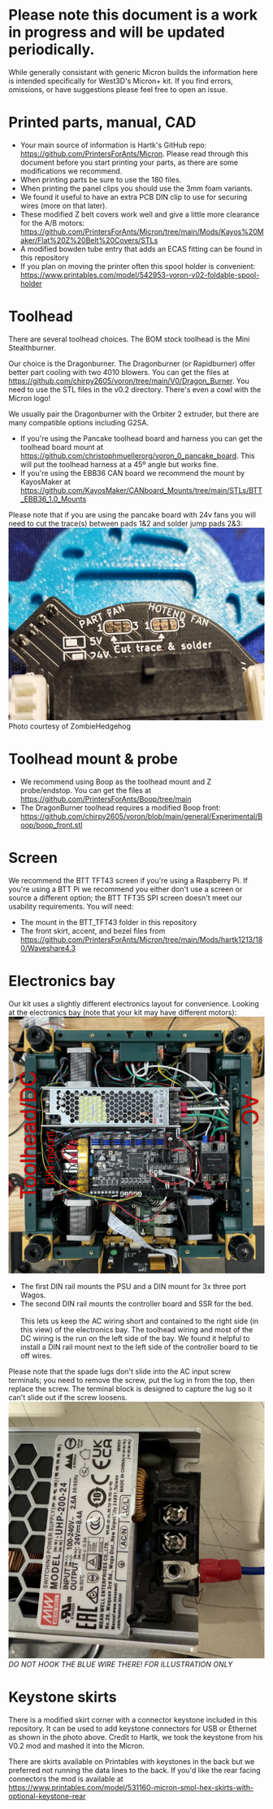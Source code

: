 # **Please note this document is a work in progress and will be updated periodically.**
While generally consistant with generic Micron builds the information here is intended specifically for West3D's Micron+ kit. If you find errors, omissions, or have suggestions please feel free to open an issue.

# Printed parts, manual, CAD
- Your main source of information is Hartk's GitHub repo: https://github.com/PrintersForAnts/Micron. Please read through this document before you start printing your parts, as there are some modifications we recommend.
- When printing parts be sure to use the 180 files.
- When printing the panel clips you should use the 3mm foam variants.
- We found it useful to have an extra PCB DIN clip to use for securing wires (more on that later).
- These modified Z belt covers work well and give a little more clearance for the A/B motors: https://github.com/PrintersForAnts/Micron/tree/main/Mods/Kayos%20Maker/Flat%20Z%20Belt%20Covers/STLs
- A modified bowden tube entry that adds an ECAS fitting can be found in this repository
- If you plan on moving the printer often this spool holder is convenient: https://www.printables.com/model/542953-voron-v02-foldable-spool-holder
# Toolhead
There are several toolhead choices. The BOM stock toolhead is the Mini Stealthburner.

Our choice is the Dragonburner. The Dragonburner (or Rapidburner) offer better part cooling with two 4010 blowers. You can get the files at https://github.com/chirpy2605/voron/tree/main/V0/Dragon_Burner. You need to use the STL files in the v0.2 directory. There's even a cowl with the Micron logo!

We usually pair the Dragonburner with the Orbiter 2 extruder, but there are many compatible options including G2SA.

- If you're using the Pancake toolhead board and harness you can get the toolhead board mount at https://github.com/christophmuellerorg/voron_0_pancake_board. This will put the toolhead harness at a 45º angle but works fine.
- If you're using the EBB36 CAN board we recommend the mount by KayosMaker at https://github.com/KayosMaker/CANboard_Mounts/tree/main/STLs/BTT_EBB36_1.0_Mounts

Please note that if you are using the pancake board with 24v fans you will need to cut the trace(s) between pads 1&2 and solder jump pads 2&3:
![image](images/image_002.jpg)
Photo courtesy of ZombieHedgehog
# Toolhead mount & probe
- We recommend using Boop as the toolhead mount and Z probe/endstop. You can get the files at https://github.com/PrintersForAnts/Boop/tree/main
- The DragonBurner toolhead requires a modified Boop front: https://github.com/chirpy2605/voron/blob/main/general/Experimental/Boop/boop_front.stl

# Screen
We recommend the BTT TFT43 screen if you're using a Raspberry Pi. If you're using a BTT Pi we recommend you either don't use a screen or source a different option; the BTT TFT35 SPI screen doesn't meet our usability requirements. You will need:
- The mount in the BTT_TFT43 folder in this repository
- The front skirt, accent, and bezel files from https://github.com/PrintersForAnts/Micron/tree/main/Mods/hartk1213/180/Waveshare4.3

# Electronics bay
Our kit uses a slightly different electronics layout for convenience. Looking at the electronics bay (note that your kit may have different motors):
![image](images/image_001.jpg)
- The first DIN rail mounts the PSU and a DIN mount for 3x three port Wagos.
- The second DIN rail mounts the controller board and SSR for the bed.
<br><br>This lets us keep the AC wiring short and contained to the right side (in this view) of the electronics bay. The toolhead wiring and most of the DC wiring is the run on the left side of the bay. We found it helpful to install a DIN rail mount next to the left side of the controller board to tie off wires.

Please note that the spade lugs don't slide into the AC input screw terminals; you need to remove the screw, put the lug in from the top, then replace the screw. The terminal block is designed to capture the lug so it can't slide out if the screw loosens.
![image](images/image_003.jpg)
*DO NOT HOOK THE BLUE WIRE THERE! FOR ILLUSTRATION ONLY*

# Keystone skirts
There is a modified skirt corner with a connector keystone included in this repository. It can be used to add keystone connectors for USB or Ethernet as shown in the photo above. Credit to Hartk, we took the keystone from his V0.2 mod and mashed it into the Micron.

There are skirts available on Printables with keystones in the back but we preferred not running the data lines to the back. If you'd like the rear facing connectors the mod is available at https://www.printables.com/model/531160-micron-smol-hex-skirts-with-optional-keystone-rear